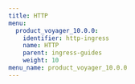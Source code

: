 ```yaml
---
title: HTTP
menu:
  product_voyager_10.0.0:
    identifier: http-ingress
    name: HTTP
    parent: ingress-guides
    weight: 10
menu_name: product_voyager_10.0.0
---
```


